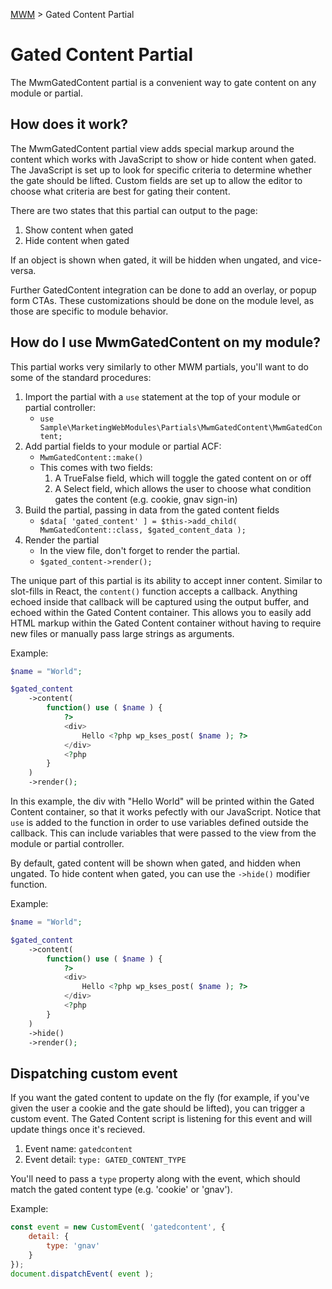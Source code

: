 [MWM](/README.md) > Gated Content Partial

# Gated Content Partial

The MwmGatedContent partial is a convenient way to gate content on any module or partial.

## How does it work?

The MwmGatedContent partial view adds special markup around the content which works with JavaScript to show or hide content when gated. The JavaScript is set up to look for specific criteria to determine whether the gate should be lifted. Custom fields are set up to allow the editor to choose what criteria are best for gating their content.

There are two states that this partial can output to the page:

1. Show content when gated
2. Hide content when gated

If an object is shown when gated, it will be hidden when ungated, and vice-versa.

Further GatedContent integration can be done to add an overlay, or popup form CTAs. These customizations should be done on the module level, as those are specific to module behavior.

## How do I use MwmGatedContent on my module?

This partial works very similarly to other MWM partials, you'll want to do some of the standard procedures:

1. Import the partial with a `use` statement at the top of your module or partial controller:
    - `use Sample\MarketingWebModules\Partials\MwmGatedContent\MwmGatedContent;`
2. Add partial fields to your module or partial ACF:
    - `MwmGatedContent::make()`
    - This comes with two fields:
        1. A TrueFalse field, which will toggle the gated content on or off
        2. A Select field, which allows the user to choose what condition gates the content (e.g. cookie, gnav sign-in)
3. Build the partial, passing in data from the gated content fields
    - `$data[ 'gated_content' ] = $this->add_child( MwmGatedContent::class, $gated_content_data );`
4. Render the partial
    - In the view file, don't forget to render the partial.
    - `$gated_content->render();`

The unique part of this partial is its ability to accept inner content. Similar to slot-fills in React, the `content()` function accepts a callback. Anything echoed inside that callback will be captured using the output buffer, and echoed within the Gated Content container. This allows you to easily add HTML markup within the Gated Content container without having to require new files or manually pass large strings as arguments.

Example:
```php
$name = "World";

$gated_content
    ->content(
        function() use ( $name ) {
            ?>
            <div>
                Hello <?php wp_kses_post( $name ); ?>
            </div>
            <?php
        }
    )
    ->render();
```

In this example, the div with "Hello World" will be printed within the Gated Content container, so that it works pefectly with our JavaScript. Notice that `use` is added to the function in order to use variables defined outside the callback. This can include variables that were passed to the view from the module or partial controller.

By default, gated content will be shown when gated, and hidden when ungated. To hide content when gated, you can use the `->hide()` modifier function.

Example:
```php
$name = "World";

$gated_content
    ->content(
        function() use ( $name ) {
            ?>
            <div>
                Hello <?php wp_kses_post( $name ); ?>
            </div>
            <?php
        }
    )
    ->hide()
    ->render();
```

## Dispatching custom event

If you want the gated content to update on the fly (for example, if you've given the user a cookie and the gate should be lifted), you can trigger a custom event. The Gated Content script is listening for this event and will update things once it's recieved.

1. Event name: `gatedcontent`
2. Event detail: `type: GATED_CONTENT_TYPE`

You'll need to pass a `type` property along with the event, which should match the gated content type (e.g. 'cookie' or 'gnav').

Example:
```js
const event = new CustomEvent( 'gatedcontent', {
    detail: {
        type: 'gnav'
    }
});
document.dispatchEvent( event );
```

